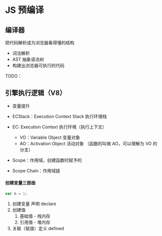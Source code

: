 # JS 预编译

## 编译器

把代码解析成为浏览器看得懂的结构

- 词法解析
- AST 抽象语法树
- 构建出浏览器可执行的代码

TODO：

## 引擎执行逻辑（V8）

- 变量提升

- ECStack：Execution Context Stack 执行环境栈
- EC: Execution Context 执行环境（执行上下文）
  - VO：Variable Object 变量对象
  - AO：Activation Object 活动对象 （函数的叫做 AO，可以理解为 VO 的分支）
- Scope：作用域，创建函数时赋予的
- Scope Chain：作用域链

#### 创建变量三部曲

```javascript
var n = 1;
```

1. 创建变量 声明 declare
2. 创建值
   1. 基础值 - 栈内存
   2. 引用值 - 堆内存
3. 关联（赋值）定义 defined
